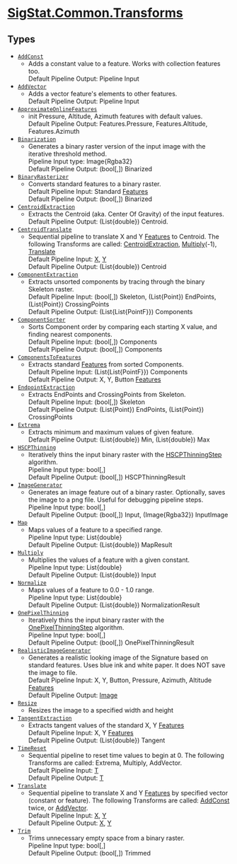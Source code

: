 # [SigStat.Common.Transforms](./README.md)

## Types

- [`AddConst`](./AddConst.md)
	- Adds a constant value to a feature. Works with collection features too.  <br>Default Pipeline Output: Pipeline Input
- [`AddVector`](./AddVector.md)
	- Adds a vector feature's elements to other features.  <br>Default Pipeline Output: Pipeline Input
- [`ApproximateOnlineFeatures`](./ApproximateOnlineFeatures.md)
	- init Pressure, Altitude, Azimuth features with default values.  <br>Default Pipeline Output: Features.Pressure, Features.Altitude, Features.Azimuth
- [`Binarization`](./Binarization.md)
	- Generates a binary raster version of the input image with the iterative threshold method.  <br>Pipeline Input type: Image{Rgba32}<br>Default Pipeline Output: (bool[,]) Binarized
- [`BinaryRasterizer`](./BinaryRasterizer.md)
	- Converts standard features to a binary raster.  <br>Default Pipeline Input: Standard [Features](https://github.com/hargitomi97/sigstat/tree/develop/docs/md/SigStat/Common/SigStat.Common.Features.md)<br>Default Pipeline Output: (bool[,]) Binarized
- [`CentroidExtraction`](./CentroidExtraction.md)
	- Extracts the Centroid (aka. Center Of Gravity) of the input features.  <br> Default Pipeline Output: (List{double}) Centroid.
- [`CentroidTranslate`](./CentroidTranslate.md)
	- Sequential pipeline to translate X and Y [Features](https://github.com/hargitomi97/sigstat/tree/develop/docs/md/SigStat/Common/SigStat.Common.Features.md) to Centroid.  The following Transforms are called: [CentroidExtraction](https://github.com/hargitomi97/sigstat/tree/develop/docs/md/SigStat/Common/SigStat.Common.Transforms.CentroidExtraction.md), [Multiply](https://github.com/hargitomi97/sigstat/tree/develop/docs/md/SigStat/Common/SigStat.Common.Transforms.Multiply.md)(-1), [Translate](https://github.com/hargitomi97/sigstat/tree/develop/docs/md/SigStat/Common/SigStat.Common.Transforms.Translate.md)<br>Default Pipeline Input: [X](https://github.com/hargitomi97/sigstat/tree/develop/docs/md/SigStat/Common/SigStat.Common.Features.X.md), [Y](https://github.com/hargitomi97/sigstat/tree/develop/docs/md/SigStat/Common/SigStat.Common.Features.Y.md)<br>Default Pipeline Output: (List{double}) Centroid
- [`ComponentExtraction`](./ComponentExtraction.md)
	- Extracts unsorted components by tracing through the binary Skeleton raster.  <br>Default Pipeline Input: (bool[,]) Skeleton, (List{Point}) EndPoints, (List{Point}) CrossingPoints<br>Default Pipeline Output: (List{List{PointF}}) Components
- [`ComponentSorter`](./ComponentSorter.md)
	- Sorts Component order by comparing each starting X value, and finding nearest components.  <br>Default Pipeline Input: (bool[,]) Components<br>Default Pipeline Output: (bool[,]) Components
- [`ComponentsToFeatures`](./ComponentsToFeatures.md)
	- Extracts standard [Features](https://github.com/hargitomi97/sigstat/tree/develop/docs/md/SigStat/Common/SigStat.Common.Features.md) from sorted Components.  <br>Default Pipeline Input: (List{List{PointF}}) Components<br>Default Pipeline Output: X, Y, Button [Features](https://github.com/hargitomi97/sigstat/tree/develop/docs/md/SigStat/Common/SigStat.Common.Features.md)
- [`EndpointExtraction`](./EndpointExtraction.md)
	- Extracts EndPoints and CrossingPoints from Skeleton.  <br>Default Pipeline Input: (bool[,]) Skeleton<br>Default Pipeline Output: (List{Point}) EndPoints, (List{Point}) CrossingPoints
- [`Extrema`](./Extrema.md)
	- Extracts minimum and maximum values of given feature.  <br>Default Pipeline Output: (List{double}) Min, (List{double}) Max
- [`HSCPThinning`](./HSCPThinning.md)
	- Iteratively thins the input binary raster with the [HSCPThinningStep](https://github.com/hargitomi97/sigstat/tree/develop/docs/md/SigStat/Common/SigStat.Common.Algorithms.HSCPThinningStep.md) algorithm.  <br>Pipeline Input type: bool[,]<br>Default Pipeline Output: (bool[,]) HSCPThinningResult
- [`ImageGenerator`](./ImageGenerator.md)
	- Generates an image feature out of a binary raster.  Optionally, saves the image to a png file.  Useful for debugging pipeline steps.  <br>Pipeline Input type: bool[,]<br>Default Pipeline Output: (bool[,]) Input, (Image{Rgba32}) InputImage
- [`Map`](./Map.md)
	- Maps values of a feature to a specified range.  <br>Pipeline Input type: List{double}<br>Default Pipeline Output: (List{double}) MapResult
- [`Multiply`](./Multiply.md)
	- Multiplies the values of a feature with a given constant.  <br>Pipeline Input type: List{double}<br>Default Pipeline Output: (List{double}) Input
- [`Normalize`](./Normalize.md)
	- Maps values of a feature to 0.0 - 1.0 range.  <br>Pipeline Input type: List{double}<br>Default Pipeline Output: (List{double}) NormalizationResult
- [`OnePixelThinning`](./OnePixelThinning.md)
	- Iteratively thins the input binary raster with the [OnePixelThinningStep](https://github.com/hargitomi97/sigstat/tree/develop/docs/md/SigStat/Common/SigStat.Common.Algorithms.OnePixelThinningStep.md) algorithm.  <br>Pipeline Input type: bool[,]<br>Default Pipeline Output: (bool[,]) OnePixelThinningResult
- [`RealisticImageGenerator`](./RealisticImageGenerator.md)
	- Generates a realistic looking image of the Signature based on standard features. Uses blue ink and white paper. It does NOT save the image to file.  <br>Default Pipeline Input: X, Y, Button, Pressure, Azimuth, Altitude [Features](https://github.com/hargitomi97/sigstat/tree/develop/docs/md/SigStat/Common/SigStat.Common.Features.md)<br>Default Pipeline Output: [Image](https://github.com/hargitomi97/sigstat/tree/develop/docs/md/SigStat/Common/SigStat.Common.Features.Image.md)
- [`Resize`](./Resize.md)
	- Resizes the image to a specified width and height
- [`TangentExtraction`](./TangentExtraction.md)
	- Extracts tangent values of the standard X, Y [Features](https://github.com/hargitomi97/sigstat/tree/develop/docs/md/SigStat/Common/SigStat.Common.Features.md)<br>Default Pipeline Input: X, Y [Features](https://github.com/hargitomi97/sigstat/tree/develop/docs/md/SigStat/Common/SigStat.Common.Features.md)<br>Default Pipeline Output: (List{double})  Tangent
- [`TimeReset`](./TimeReset.md)
	- Sequential pipeline to reset time values to begin at 0.  The following Transforms are called: Extrema, Multiply, AddVector.  <br>Default Pipeline Input: [T](https://github.com/hargitomi97/sigstat/tree/develop/docs/md/SigStat/Common/SigStat.Common.Features.T.md)<br>Default Pipeline Output: [T](https://github.com/hargitomi97/sigstat/tree/develop/docs/md/SigStat/Common/SigStat.Common.Features.T.md)
- [`Translate`](./Translate.md)
	- Sequential pipeline to translate X and Y [Features](https://github.com/hargitomi97/sigstat/tree/develop/docs/md/SigStat/Common/SigStat.Common.Features.md) by specified vector (constant or feature).  The following Transforms are called: [AddConst](https://github.com/hargitomi97/sigstat/tree/develop/docs/md/SigStat/Common/SigStat.Common.Transforms.AddConst.md) twice, or [AddVector](https://github.com/hargitomi97/sigstat/tree/develop/docs/md/SigStat/Common/SigStat.Common.Transforms.AddVector.md).  <br>Default Pipeline Input: [X](https://github.com/hargitomi97/sigstat/tree/develop/docs/md/SigStat/Common/SigStat.Common.Features.X.md), [Y](https://github.com/hargitomi97/sigstat/tree/develop/docs/md/SigStat/Common/SigStat.Common.Features.Y.md)<br>Default Pipeline Output: [X](https://github.com/hargitomi97/sigstat/tree/develop/docs/md/SigStat/Common/SigStat.Common.Features.X.md), [Y](https://github.com/hargitomi97/sigstat/tree/develop/docs/md/SigStat/Common/SigStat.Common.Features.Y.md)
- [`Trim`](./Trim.md)
	- Trims unnecessary empty space from a binary raster.  <br>Pipeline Input type: bool[,]<br>Default Pipeline Output: (bool[,]) Trimmed

